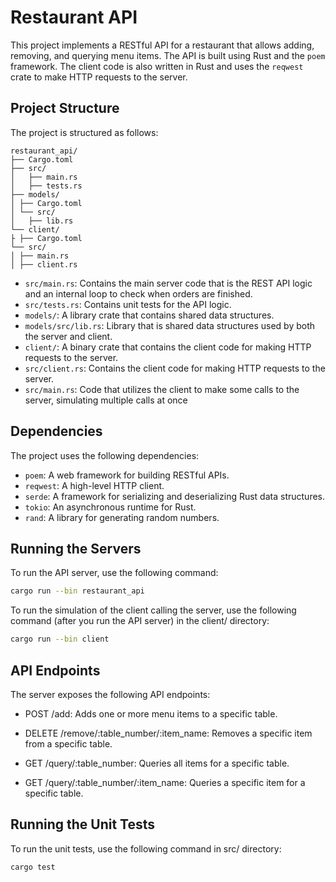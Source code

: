 # Restaurant API

This project implements a RESTful API for a restaurant that allows adding, removing, and querying menu items. The API is built using Rust and the `poem` framework. The client code is also written in Rust and uses the `reqwest` crate to make HTTP requests to the server.

## Project Structure

The project is structured as follows:

```
restaurant_api/
├── Cargo.toml
├── src/
│   ├── main.rs
│   ├── tests.rs
├── models/
│ ├── Cargo.toml
│ └── src/
│   ├── lib.rs
└── client/  
├ ├── Cargo.toml
└── src/
│ ├── main.rs
│ ├── client.rs
```

- `src/main.rs`: Contains the main server code that is the REST API logic and an internal loop to check when orders are finished.
- `src/tests.rs`: Contains unit tests for the API logic.
- `models/`: A library crate that contains shared data structures.
- `models/src/lib.rs`: Library that is shared data structures used by both the server and client.
- `client/`: A binary crate that contains the client code for making HTTP requests to the server.
- `src/client.rs`: Contains the client code for making HTTP requests to the server.
- `src/main.rs`: Code that utilizes the client to make some calls to the server, simulating multiple calls at once

## Dependencies

The project uses the following dependencies:

- `poem`: A web framework for building RESTful APIs.
- `reqwest`: A high-level HTTP client.
- `serde`: A framework for serializing and deserializing Rust data structures.
- `tokio`: An asynchronous runtime for Rust.
- `rand`: A library for generating random numbers.

## Running the Servers

To run the API server, use the following command:

```bash
cargo run --bin restaurant_api
```

To run the simulation of the client calling the server, use the following command (after you run the API server)
in the client/ directory:

```bash
cargo run --bin client
```

## API Endpoints

The server exposes the following API endpoints:

- POST /add: Adds one or more menu items to a specific table.

- DELETE /remove/:table_number/:item_name: Removes a specific item from a specific table.

- GET /query/:table_number: Queries all items for a specific table.

- GET /query/:table_number/:item_name: Queries a specific item for a specific table.

## Running the Unit Tests

To run the unit tests, use the following command in src/ directory:

```bash
cargo test
```